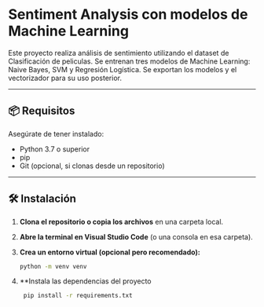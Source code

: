 # Sentiment Analysis con modelos de Machine Learning

Este proyecto realiza análisis de sentimiento utilizando el dataset de Clasificación de peliculas. 
Se entrenan tres modelos de Machine Learning: Naive Bayes, SVM y Regresión Logística. Se exportan los modelos y el vectorizador para su uso posterior.

---

## 📦 Requisitos

Asegúrate de tener instalado:

- Python 3.7 o superior
- pip
- Git (opcional, si clonas desde un repositorio)

---

## 🛠️ Instalación

1. **Clona el repositorio o copia los archivos** en una carpeta local.

2. **Abre la terminal en Visual Studio Code** (o una consola en esa carpeta).

3. **Crea un entorno virtual (opcional pero recomendado):**

   ```bash
   python -m venv venv

4. **Instala las dependencias del proyecto

   ```bash
	pip install -r requirements.txt
